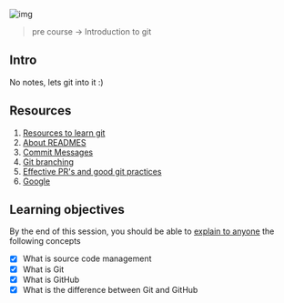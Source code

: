 ![img](https://assets.imaginablefutures.com/media/images/ALX_Logo.max-200x150.png)

> pre course -> Introduction to git 

## Intro
No notes, lets git into it :)

## Resources
1. [Resources to learn git](https://docs.github.com/en/get-started/quickstart/set-up-git)
2. [About READMES](https://docs.github.com/en/repositories/managing-your-repositorys-settings-and-features/customizing-your-repository/about-readmes)
3. [Commit Messages](https://cbea.ms/git-commit/)
4. [Git branching](https://learngitbranching.js.org/)
5. [Effective PR's and good git practices](https://codeinthehole.com/tips/pull-requests-and-other-good-practices-for-teams-using-github/)
6. [Google](https://www.google.com/search?q=git+usage)

## Learning objectives
By the end of this session, you should be able to [explain to anyone](https://fs.blog/feynman-technique/) the following concepts

* [X] What is source code management
* [X] What is Git
* [X] What is GitHub
* [X] What is the difference between Git and GitHub